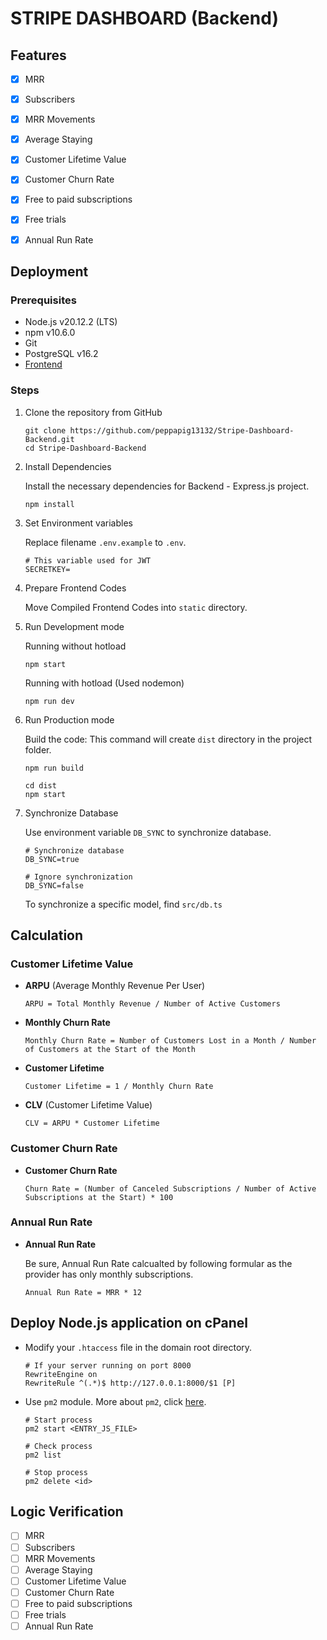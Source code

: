 # STRIPE DASHBOARD (Backend)

## Features

- [x] MRR
- [x] Subscribers
- [x] MRR Movements
- [x] Average Staying
- [x] Customer Lifetime Value
- [x] Customer Churn Rate
- [x] Free to paid subscriptions
- [x] Free trials
- [x] Annual Run Rate


## Deployment

### Prerequisites

- Node.js v20.12.2 (LTS)
- npm v10.6.0
- Git
- PostgreSQL v16.2
- [Frontend](https://github.com/peppapig13132/Stripe-Dashboard-Frontend)


### Steps

1. Clone the repository from GitHub

    ```
    git clone https://github.com/peppapig13132/Stripe-Dashboard-Backend.git
    cd Stripe-Dashboard-Backend
    ```

2. Install Dependencies

    Install the necessary dependencies for Backend - Express.js project.
    ```
    npm install
    ```

3. Set Environment variables

    Replace filename `.env.example` to `.env`.
    ```
    # This variable used for JWT
    SECRETKEY=
    ```

4. Prepare Frontend Codes

    Move Compiled Frontend Codes into `static` directory.

5. Run Development mode

    Running without hotload
    ```
    npm start
    ```

    Running with hotload (Used nodemon)
    ```
    npm run dev
    ```

6. Run Production mode

    Build the code: This command will create `dist` directory in the project folder.
    ```
    npm run build
    ```
    ```
    cd dist
    npm start
    ```

7. Synchronize Database

    Use environment variable `DB_SYNC` to synchronize database.
    ```
    # Synchronize database
    DB_SYNC=true

    # Ignore synchronization
    DB_SYNC=false
    ```
    To synchronize a specific model, find `src/db.ts`
    

## Calculation

### Customer Lifetime Value

- **ARPU** (Average Monthly Revenue Per User)
  ```
  ARPU = Total Monthly Revenue / Number of Active Customers
  ```

- **Monthly Churn Rate**
  ```
  Monthly Churn Rate = Number of Customers Lost in a Month / Number of Customers at the Start of the Month
  ```

- **Customer Lifetime**
  ```
  Customer Lifetime = 1 / Monthly Churn Rate
  ```

- **CLV** (Customer Lifetime Value)
  ```
  CLV = ARPU * Customer Lifetime
  ```


### Customer Churn Rate

- **Customer Churn Rate**
  ```
  Churn Rate = (Number of Canceled Subscriptions / Number of Active Subscriptions at the Start) * 100
  ```

### Annual Run Rate

- **Annual Run Rate**

  Be sure, Annual Run Rate calcualted by following formular as the provider has only monthly subscriptions.
  ```
  Annual Run Rate = MRR * 12
  ```


## Deploy Node.js application on cPanel
- Modify your `.htaccess` file in the domain root directory.
    ```
    # If your server running on port 8000
    RewriteEngine on
    RewriteRule ^(.*)$ http://127.0.0.1:8000/$1 [P]
    ```
- Use `pm2` module. More about `pm2`, click [here](https://pm2.keymetrics.io/).
    ```
    # Start process
    pm2 start <ENTRY_JS_FILE>
    
    # Check process
    pm2 list

    # Stop process
    pm2 delete <id>
    ```

## Logic Verification

- [ ] MRR
- [ ] Subscribers
- [ ] MRR Movements
- [ ] Average Staying
- [ ] Customer Lifetime Value
- [ ] Customer Churn Rate
- [ ] Free to paid subscriptions
- [ ] Free trials
- [ ] Annual Run Rate